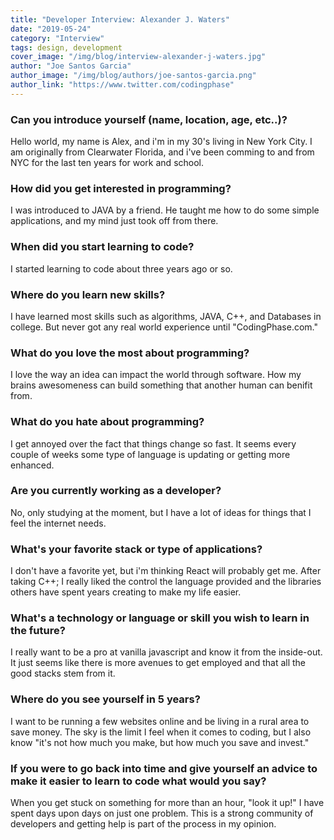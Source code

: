 ```yaml
---
title: "Developer Interview: Alexander J. Waters"
date: "2019-05-24"
category: "Interview"
tags: design, development
cover_image: "/img/blog/interview-alexander-j-waters.jpg"
author: "Joe Santos Garcia"
author_image: "/img/blog/authors/joe-santos-garcia.png"
author_link: "https://www.twitter.com/codingphase"
---
```


### Can you introduce yourself (name, location, age, etc..)?

Hello world, my name is Alex, and i'm in my 30's living in New York City. I am originally from Clearwater Florida, and i've been comming to and from NYC for the last ten years for work and school.

### How did you get interested in programming?

I was introduced to JAVA by a friend. He taught me how to do some simple applications, and my mind just 
took off from there. 

### When did you start learning to code?

I started learning to code about three years ago or so. 

### Where do you learn new skills?

I have learned most skills such as algorithms, JAVA, C++, and Databases in college. But never got any real
world experience until "CodingPhase.com."

### What do you love the most about programming?

I love the way an idea can impact the world through software. How my brains awesomeness can build something that another human can benifit from.

### What do you hate about programming?

I get annoyed over the fact that things change so fast. It seems every couple of weeks some type of 
language is updating or getting more enhanced.

### Are you currently working as a developer?

No, only studying at the moment, but I have a lot of ideas for things that I feel the internet needs.

### What's your favorite stack or type of applications?

I don't have a favorite yet, but i'm thinking React will probably get me. After taking C++; I really 
liked the control the language provided and the libraries others have spent years creating to make my
life easier.

### What's a technology or language or skill you wish to learn in the future?

I really want to be a pro at vanilla javascript and know it from the inside-out. It just seems like there is more avenues to get employed and that all the good stacks stem from it.

### Where do you see yourself in 5 years?

I want to be running a few websites online and be living in a rural area to save money. The sky is the limit
I feel when it comes to coding, but I also know "it's not how much you make, but how much you save and invest."

### If you were to go back into time and give yourself an advice to make it easier to learn to code what would you say?

When you get stuck on something for more than an hour, "look it up!" I have spent days upon days on just
one problem. This is a strong community of developers and getting help is part of the process in my opinion.
